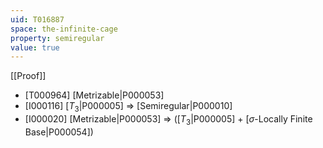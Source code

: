 ```yaml
---
uid: T016887
space: the-infinite-cage
property: semiregular
value: true
---
```

[[Proof]]

* [T000964] [Metrizable|P000053]
* [I000116] [$T_3$|P000005] => [Semiregular|P000010]
* [I000020] [Metrizable|P000053] => ([$T_3$|P000005] + [$\sigma$-Locally Finite Base|P000054])

